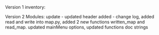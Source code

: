 Version 1 inventory:


Version 2 Modules:
update - updated header
added - change log, added read and write into map.py,
added 2 new functions written_map and read_map.
updated mainMenu options,
updated functions doc strings
